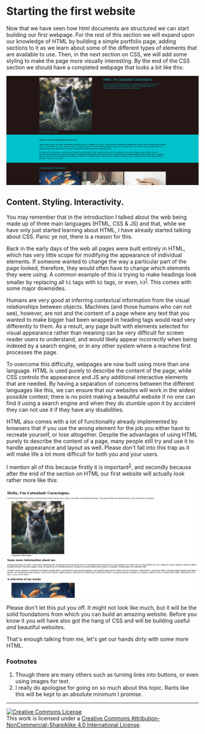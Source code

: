 # Starting the first website

Now that we have seen how html documents are structured we can start building our first webpage. For the rest of this section we will expand upon our knowledge of HTML by building a simple portfolio page, adding sections to it as we learn about some of the different types of elements that are available to use. Then, in the next section on CSS, we will add some styling to make the page more visually interesting. By the end of the CSS section we should have a completed webpage that looks a bit like this:

![Our first website viewed on a computer](./images/s1c4/Desktop_styled.jpg)

## Content. Styling. Interactivity.

You may remember that in the introduction I talked about the web being made up of three main languages (HTML, CSS & JS) and that, while we have only just started learning about HTML, I have already started talking about CSS. Panic ye not, there is a reason for this.

Back in the early days of the web all pages were built entirely in HTML, which has very little scope for modifying the appearance of individual elements. If someone wanted to change the way a particular part of the page looked, therefore, they would often have to change which elements they were using. A common example of this is trying to make headings look smaller by replacing all `h1` tags with `h2` tags, or even, `h3`<sup id="a1">[1](#f1)</sup>. This comes with some major downsides.

Humans are very good at inferring contextual information from the visual relationships between objects. Machines (and those humans who can not see), however, are not and the content of a page where any text that you wanted to make bigger had been wrapped in heading tags would read very differently to them. As a result, any page built with elements selected for visual appearance rather than meaning can be very difficult for screen reader users to understand, and would likely appear incorrectly when being indexed by a search engine, or in any other system where a machine first processes the page.

To overcome this difficulty, webpages are now built using more than one language. HTML is used purely to describe the content of the page, while CSS controls the appearance and JS any additional interactive elements that are needed. By having a separation of concerns between the different languages like this, we can ensure that our websites will work in the widest possible context; there is no point making a beautiful website if no one can find it using a search engine and when they do stumble upon it by accident they can not use it if they have any disabilities.

HTML also comes with a lot of functionality already implemented by browsers that if you use the wrong element for the job you either have to recreate yourself, or lose altogether. Despite the advantages of using HTML purely to describe the content of a page, many people still try and use it to handle appearance and layout as well. Please don't fall into this trap as it will make life a lot more difficult for both you and your users.

I mention all of this because firstly it is important<sup id="a2">[2](#f2)</sup>, and secondly because after the end of the section on HTML our first website will actually look rather more like this:

![A plain html view of our first website](./images/s1c4/Desktop_unstyled.jpg)

Please don't let this put you off. It might not look like much, but it will be the solid foundations from which you can build an amazing website. Before you know it you will have also got the hang of CSS and will be building useful *and* beautiful websites.

That's enough talking from me, let's get our hands dirty with some more HTML.

### Footnotes
<ol class="footnotes">
<li id="f1">Though there are many others such as turning links into buttons, or even using images for text.</li>
<li id="f2">I really do apologise for going on so much about this topic. Rants like this will be kept to an absolute minimum I promise.</li>
</ol>

---
<a rel="license" href="http://creativecommons.org/licenses/by-nc-sa/4.0/"><img alt="Creative Commons License" style="border-width:0" src="https://i.creativecommons.org/l/by-nc-sa/4.0/88x31.png" /></a><br />This work is licensed under a <a rel="license" href="http://creativecommons.org/licenses/by-nc-sa/4.0/">Creative Commons Attribution-NonCommercial-ShareAlike 4.0 International License</a>.